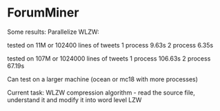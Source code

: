 ForumMiner
==========

Some results:
Parallelize WLZW:

tested on 11M or 102400 lines of tweets
1 process 9.63s
2 process 6.35s

tested on 107M or 1024000 lines of tweets
1 process 106.63s
2 process 67.19s

Can test on a larger machine (ocean or mc18 with more processes)

Current task:
WLZW compression algorithm - read the source file, understand it and modify it into word level LZW
